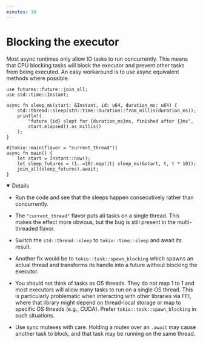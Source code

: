 ```yaml
---
minutes: 10
---
```


# Blocking the executor

Most async runtimes only allow IO tasks to run concurrently. This means that CPU
blocking tasks will block the executor and prevent other tasks from being
executed. An easy workaround is to use async equivalent methods where possible.

```rust,editable,compile_fail
use futures::future::join_all;
use std::time::Instant;

async fn sleep_ms(start: &Instant, id: u64, duration_ms: u64) {
    std::thread::sleep(std::time::Duration::from_millis(duration_ms));
    println!(
        "future {id} slept for {duration_ms}ms, finished after {}ms",
        start.elapsed().as_millis()
    );
}

#[tokio::main(flavor = "current_thread")]
async fn main() {
    let start = Instant::now();
    let sleep_futures = (1..=10).map(|t| sleep_ms(&start, t, t * 10));
    join_all(sleep_futures).await;
}
```

<details open='true'>

- Run the code and see that the sleeps happen consecutively rather than
  concurrently.

- The `"current_thread"` flavor puts all tasks on a single thread. This makes
  the effect more obvious, but the bug is still present in the multi-threaded
  flavor.

- Switch the `std::thread::sleep` to `tokio::time::sleep` and await its result.

- Another fix would be to `tokio::task::spawn_blocking` which spawns an actual
  thread and transforms its handle into a future without blocking the executor.

- You should not think of tasks as OS threads. They do not map 1 to 1 and most
  executors will allow many tasks to run on a single OS thread. This is
  particularly problematic when interacting with other libraries via FFI, where
  that library might depend on thread-local storage or map to specific OS
  threads (e.g., CUDA). Prefer `tokio::task::spawn_blocking` in such situations.

- Use sync mutexes with care. Holding a mutex over an `.await` may cause another
  task to block, and that task may be running on the same thread.

</details>
